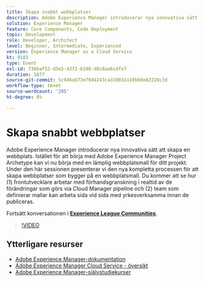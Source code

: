 ```yaml
---
title: Skapa snabbt webbplatser
description: Adobe Experience Manager introducerar nya innovativa sätt att skapa en webbplats. Istället för att börja med Adobe Experience Manager Project Archetype kan vi nu börja med en lämplig webbplatsmall för ditt projekt. Under den här sessionen presenterar vi den nya kompletta processen för att skapa webbplatser som bygger på en webbplatsmall. Du kommer att se hur (1) frontutvecklare arbetar med förhandsgranskning i realtid av de förändringar som görs via Cloud Manager pipeline och (2) team som definierar mallar kan arbeta sida vid sida med yrkesverksamma innan de publiceras.
solution: Experience Manager
feature: Core Components, Code Deployment
topic: Development
role: Developer, Architect
level: Beginner, Intermediate, Experienced
version: Experience Manager as a Cloud Service
kt: 9183
type: Event
exl-id: 736baf52-d3e5-43f2-b240-d8c8aa6cdfe7
duration: 1877
source-git-commit: 5c946ab73e78d4243ca310032a10bb8e82228c3d
workflow-type: tm+mt
source-wordcount: '205'
ht-degree: 0%

---
```


# Skapa snabbt webbplatser

Adobe Experience Manager introducerar nya innovativa sätt att skapa en webbplats. Istället för att börja med Adobe Experience Manager Project Archetype kan vi nu börja med en lämplig webbplatsmall för ditt projekt. Under den här sessionen presenterar vi den nya kompletta processen för att skapa webbplatser som bygger på en webbplatsmall. Du kommer att se hur (1) frontutvecklare arbetar med förhandsgranskning i realtid av de förändringar som görs via Cloud Manager pipeline och (2) team som definierar mallar kan arbeta sida vid sida med yrkesverksamma innan de publiceras.

Fortsätt konversationen i **[Experience League Communities](https://adobe.ly/2Y4sJMf)**.

>[!VIDEO](https://video.tv.adobe.com/v/337721/?quality=12&learn=on&hidetitle=true)

## Ytterligare resurser

- [Adobe Experience Manager-dokumentation](https://experienceleague.adobe.com/docs/experience-manager-cloud-service.html)
- [Adobe Experience Manager Cloud Service - översikt](https://experienceleague.adobe.com/docs/experience-manager-cloud-service/overview/home.html)
- [Adobe Experience Manager-självstudiekurser](https://experienceleague.adobe.com/docs/experience-manager-tutorials.html)
